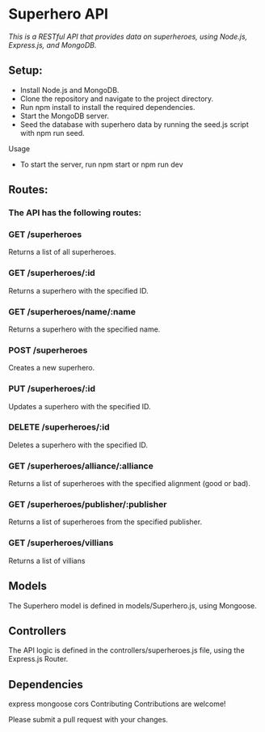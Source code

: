 # Superhero API

*This is a RESTful API that provides data on superheroes, using Node.js, Express.js, and MongoDB.*

## Setup:
* Install Node.js and MongoDB.
* Clone the repository and navigate to the project directory.
* Run npm install to install the required dependencies.
* Start the MongoDB server.
* Seed the database with superhero data by running the seed.js script with npm run seed.

Usage
* To start the server, run npm start or npm run dev

## Routes:
### The API has the following routes:

### GET /superheroes
Returns a list of all superheroes.

### GET /superheroes/:id
Returns a superhero with the specified ID.

### GET /superheroes/name/:name
Returns a superhero with the specified name.

### POST /superheroes
Creates a new superhero.

### PUT /superheroes/:id
Updates a superhero with the specified ID.

### DELETE /superheroes/:id
Deletes a superhero with the specified ID.

### GET /superheroes/alliance/:alliance
Returns a list of superheroes with the specified alignment (good or bad).

### GET /superheroes/publisher/:publisher
Returns a list of superheroes from the specified publisher.

### GET /superheroes/villians
Returns a list of villians 


## Models
The Superhero model is defined in models/Superhero.js, using Mongoose.

## Controllers
The API logic is defined in the controllers/superheroes.js file, using the Express.js Router.

## Dependencies
express
mongoose
cors
Contributing
Contributions are welcome! 

Please submit a pull request with your changes.